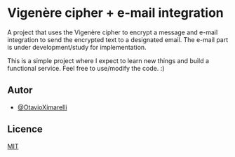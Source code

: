 
# Vigenère cipher + e-mail integration

A project that uses the Vigenère cipher to encrypt a message and e-mail integration to send the encrypted text to a designated email. The e-mail part is under development/study for implementation.

This is a simple project where I expect to learn new things and build a functional service. Feel free to use/modify the code. :)


## Autor

- [@OtavioXimarelli](https://github.com/OtavioXimarelli)


## Licence

[MIT](https://choosealicense.com/licenses/mit/)

